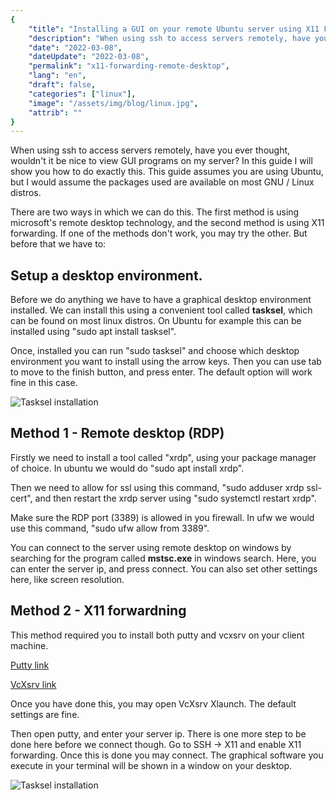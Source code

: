 ```yaml
---
{
    "title": "Installing a GUI on your remote Ubuntu server using X11 Forwarding and Remote Desktop",
    "description": "When using ssh to access servers remotely, have you ever thought, wouldn't it be nice to view GUI programs on my server?",
    "date": "2022-03-08",
    "dateUpdate": "2022-03-08",
    "permalink": "x11-forwarding-remote-desktop",
    "lang": "en",
    "draft": false,
    "categories": ["linux"],
    "image": "/assets/img/blog/linux.jpg",
    "attrib": ""
}
---
```


When using ssh to access servers remotely, have you ever thought, wouldn't it be nice to view GUI programs on my server?
In this guide I will show you how to do exactly this.
This guide assumes you are using Ubuntu, but I would assume the packages used are available on most GNU / Linux distros.

There are two ways in which we can do this. The first method is using microsoft's remote desktop technology,
and the second method is using X11 forwarding. If one of the methods don't work, you may try the other.
But before that we have to:

## Setup a desktop environment.

Before we do anything we have to have a graphical desktop environment installed.
We can install this using a convenient tool called **tasksel**, which can be found on most
linux distros. On Ubuntu for example this can be installed using "sudo apt install tasksel".

Once, installed you can run "sudo tasksel" and choose which desktop environment you want to install
using the arrow keys. Then you can use tab to move to the finish button, and press enter.
The default option will work fine in this case.

![Tasksel installation](/assets/img/blog/tasksel.jpg)

## Method 1 - Remote desktop (RDP)

Firstly we need to install a tool called "xrdp", using your package manager of choice.
In ubuntu we would do "sudo apt install xrdp".

Then we need to allow for ssl using this command, "sudo adduser xrdp ssl-cert",
and then restart the xrdp server using "sudo systemctl restart xrdp".

Make sure the RDP port (3389) is allowed in you firewall.
In ufw we would use this command, "sudo ufw allow from 3389".

You can connect to the server using remote desktop on windows
by searching for the program called **mstsc.exe** in windows search.
Here, you can enter the server ip, and press connect.
You can also set other settings here, like screen resolution.

## Method 2 - X11 forwardning

This method required you to install both putty and vcxsrv on your client machine.

[Putty link](https://www.putty.org/)

[VcXsrv link](https://sourceforge.net/projects/vcxsrv/)

Once you have done this, you may open VcXsrv Xlaunch. The default settings are fine.

Then open putty, and enter your server ip. There is one more step to be done here before we connect though.
Go to SSH -> X11 and enable X11 forwarding. Once this is done you may connect.
The graphical software you execute in your terminal will be shown in a window on your desktop.

![Tasksel installation](/assets/img/blog/putty.jpg)
